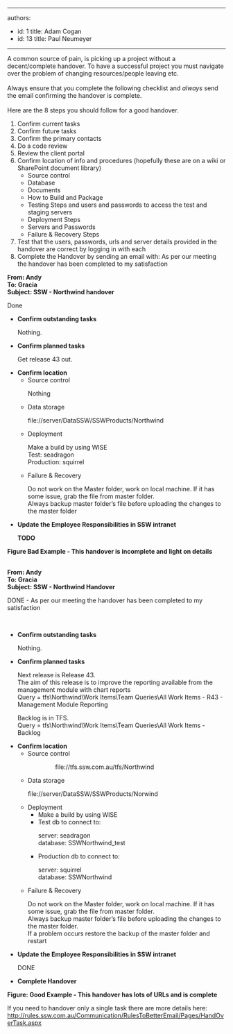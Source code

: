 

---
authors:
  - id: 1
    title: Adam Cogan
  - id: 13
    title: Paul Neumeyer
---




<span class='intro'> A common source of pain, is picking up a project without a decent/complete handover. To have a successful project you must navigate over the problem of changing resources/people&#160;leaving etc.<br>
<br>
Always ensure that you&#160;complete the following checklist and <em>always </em>send the email confirming the handover is complete.&#160;<br>
<br>
Here are the&#160;8 steps you should follow for a good handover. &#160; &#160; 
 </span>


  <ol>
    <li>Confirm current tasks </li>
    <li>Confirm future tasks </li>
    <li>Confirm the primary contacts </li>
    <li>Do a code review </li>
    <li>Review the client portal </li>
    <li>Confirm location of info and procedures (hopefully these are on a wiki or SharePoint document library)
    <ul>
        <li>Source control </li>
        <li>Database </li>
        <li>Documents </li>
        <li>How to Build and Package</li>
        <li>Testing&#160;Steps&#160;and&#160;users and passwords to access&#160;the test and staging servers&#160;&#160;</li>
        <li>Deployment Steps </li>
        <li>Servers and Passwords </li>
        <li>Failure &amp; Recovery Steps </li>
    </ul>
    </li>
    <li>Test that the users, passwords, urls and server details provided in the handover are correct by logging in with each </li>
    <li>Complete the Handover by sending an email with&#58; As per our meeting the handover has been completed to my satisfaction </li>
</ol>
<font class="ms-rteCustom-GreyBox">
<p><b>From&#58;&#160;Andy<br>
To&#58;&#160;Gracia<br>
Subject&#58;&#160;SSW - Northwind handover</b></p>
<p>Done</p>
<ul>
    <li><strong>Confirm outstanding tasks </strong>
    <p>Nothing.</p>
    </li>
    <li><strong>Confirm planned tasks </strong>
    <p>Get release 43 out.</p>
    </li>
    <li><strong>Confirm location </strong>
    <ul>
        <li>Source control
        <p>Nothing</p>
        </li>
        <li>Data storage
        <p><a shape="rect">file&#58;//server/DataSSW/SSWProducts/Northwind</a></p>
        </li>
        <li>Deployment
        <p>Make a build by using WISE<br>
        Test&#58;&#160;seadragon<br>
        Production&#58;&#160;squirrel</p>
        </li>
        <li>Failure &amp; Recovery
        <p>Do not work on the Master folder, work on local machine. If it has some issue, grab the file from master folder.<br>
        Always backup master folder’s file before uploading the changes to the master folder </p>
        </li>
    </ul>
    </li>
    <li><strong>Update the Employee Responsibilities in SSW intranet </strong>
    <p><b>TODO</b> </p>
    </li>
</ul>
</font><strong class="ms-rteCustom-FigureBad">Figure Bad Example - This handover is incomplete and light on details</strong> <br>
<br>
<font class="ms-rteCustom-GreyBox">
<p><b>From&#58;&#160;Andy<br>
To&#58; Gracia<br>
Subject&#58;&#160;SSW - Northwind Handover</b> </p>
<p>DONE -&#160;As per our meeting the handover has been completed to my satisfaction</p>
<p>&#160;</p>
<ul>
    <li><strong>Confirm outstanding tasks </strong>
    <p>Nothing.</p>
    </li>
    <li><strong>Confirm planned tasks </strong>
    <p>Next release is Release 43.<br>
    The aim of&#160;this release is to improve&#160;the reporting available from the management module with chart reports<br>
    Query&#160;= tfs\Northwind\Work Items\Team Queries\All Work Items - R43 - Management Module Reporting</p>
    <p>Backlog is in TFS.<br>
    Query = tfs\Northwind\Work Items\Team Queries\All Work Items - Backlog</p>
    </li>
    <li><strong>Confirm location </strong>
    <ul>
        <li>Source control
        <p>&#160;&#160;&#160;&#160;&#160;&#160;&#160;&#160;&#160;&#160;&#160;&#160;&#160;&#160;&#160;&#160;<a shape="rect">file&#58;//tfs.ssw.com.au/tfs/Northwind</a></p>
        </li>
        <li>Data storage
        <p><a shape="rect">file&#58;//server/DataSSW/SSWProducts/Norwind</a></p>
        </li>
        <li>Deployment
        <ul>
            <li>Make a build by using WISE </li>
            <li>Test db to connect to&#58;
            <p>server&#58; seadragon<br>
            database&#58; SSWNorthwind_test</p>
            </li>
            <li>Production db to connect to&#58;
            <p>server&#58; squirrel<br>
            database&#58; SSWNorthwind&#160;</p>
            </li>
        </ul>
        </li>
        <li>Failure &amp; Recovery
        <p>Do not work on the Master folder, work on local machine. If it has some issue, grab the file from master folder.<br>
        Always backup master folder’s file before uploading the changes to the master folder.<br>
        If a problem occurs restore the backup of the master folder and restart</p>
        </li>
    </ul>
    </li>
    <li><strong>Update the Employee Responsibilities in SSW intranet </strong>
    <p>DONE</p>
    </li>
    <li><strong>Complete Handover </strong></li>
</ul>
</font><strong class="ms-rteCustom-FigureGood">Figure&#58; Good Example - This handover has lots of URLs and is complete</strong><br>
<p>If you need to handover only a single task there are more details here&#58;<br>
<a shape="rect" href="/do-you-know-how-to-hand-over-tasks-(aka-emails)-to-others">http&#58;//rules.ssw.com.au/Communication/RulesToBetterEmail/Pages/HandOverTask.aspx</a></p>




